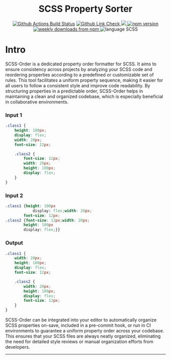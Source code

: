 <!-- SCSS order Banner -->

<h1 align="center">SCSS Property Sorter</h1>

<p align="center">
    <!-- Badge for Github Actions Build Status for Prod -->
    <a href="https://github.com/yunse0909/scss-order/actions/workflows/nodejs.yml">
        <img alt="Github Actions Build Status" src="https://img.shields.io/github/actions/workflow/status/yunse0909/scss-order/prod-test.yml?label=Prod&style=flat-square"></a>
    </a>
    <!-- Badge for repo lint -->
    <a href="https://github.com/yunse0909/scss-order/actions/workflows/nodejs.yml">
        <img alt="Github Link Check" src="https://img.shields.io/github/actions/workflow/status/yunse0909/scss-order/lint.yml?label=lint&style=flat-square">
    </a>
    </a>
    <!-- Badge for test coverage -->
    <a href="https://codecov.io/gh/yunse0909/scss-order" >
        <img src="https://img.shields.io/codecov/c/github/yunse0909/scss-order?token=YB5S7Z7P27"/>
    </a>
    <!-- Npm versioin -->
    <a href="https://www.npmjs.com/package/scss-order">
        <img alt="npm version" src="https://img.shields.io/npm/v/scss-order?style=flat-square">
    </a>
    <!-- Download -->
    <a href="https://www.npmjs.com/package/scss-order">
        <img alt="weekly downloads from npm" src="https://img.shields.io/npm/dw/scss-order?style=flat-square">
    </a>
    <!-- Lang scss -->
    <img alt="language SCSS" src="https://img.shields.io/badge/format lang-SCSS-cf649a?style=flat-square">
</p>

# Intro

SCSS-Order is a dedicated property order formatter for SCSS. It aims to ensure consistency across projects by analyzing your SCSS code and reordering properties according to a predefined or customizable set of rules. This tool facilitates a uniform property sequence, making it easier for all users to follow a consistent style and improve code readability. By structuring properties in a predictable order, SCSS-Order helps in maintaining a clean and organized codebase, which is especially beneficial in collaborative environments.

### Input 1

```scss
.class1 {
    height: 100px;
    display: flex;
    width: 20px;
    font-size: 12px;

    .class2 {
        font-size: 12px;
        width: 20px;
        height: 100px;
        display: flex;
    }
}
```

### Input 2

```scss
.class1 {height: 100px
            display: flex;width: 20px;
        font-size: 12px;
.class2 {font-size: 12px;width: 20px;
        height: 100px
        display: flex;}}
```

### Output

```scss
.class1 {
    width: 20px;
    height: 100px;
    display: flex;
    font-size: 12px;

    .class2 {
        width: 20px;
        height: 100px;
        display: flex;
        font-size: 12px;
    }
}
```

SCSS-Order can be integrated into your editor to automatically organize SCSS properties on-save, included in a pre-commit hook, or run in CI environments to guarantee a uniform property order across your codebase. This ensures that your SCSS files are always neatly organized, eliminating the need for detailed style reviews or manual organization efforts from developers.

---
<!-- Documentation in wiki? -->
